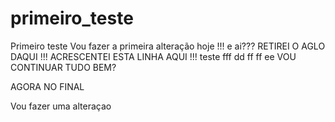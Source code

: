 # primeiro_teste
Primeiro teste
Vou fazer a primeira alteração hoje !!!
e ai???       RETIREI O AGLO DAQUI !!!
ACRESCENTEI ESTA LINHA AQUI !!!
teste
fff
dd
ff
ff
ee
VOU CONTINUAR 
TUDO BEM?

AGORA NO FINAL

Vou fazer uma alteraçao
